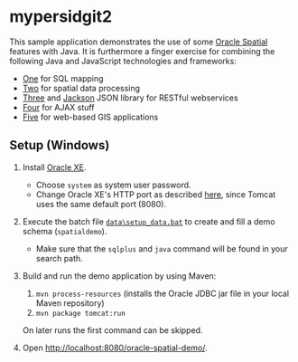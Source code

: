 mypersidgit2
============================

This sample application demonstrates the use of some [Oracle Spatial](http://docs.oracle.com/cd/E11882_01/appdev.112/e11830/toc.htm) features with Java. It is furthermore a finger exercise for combining the following Java and JavaScript technologies and frameworks:
- [One](http://code.google.com/p/mybatis/) for SQL mapping
- [Two](http://geotools.org/) for spatial data processing
- [Three](http://static.springsource.org/spring/docs/current/spring-framework-reference/html/mvc.html) and [Jackson](http://jackson.codehaus.org/) JSON library for RESTful webservices
- [Four](http://jquery.com/) for AJAX stuff
- [Five](http://openlayers.org/) for web-based GIS applications

Setup (Windows)
---------------
1. Install [Oracle XE](http://www.oracle.com/technetwork/products/express-edition/overview/index.html).
   - Choose ``system`` as system user password.
   - Change Oracle XE's HTTP port as described [here](http://daust.blogspot.de/2006/01/xe-changing-default-http-port.html), since Tomcat uses the same default port (8080).
2. Execute the batch file [``data\setup_data.bat``](data/setup_data.bat) to create and fill a demo schema (``spatialdemo``).
   - Make sure that the ``sqlplus`` and ``java`` command will be found in your search path.
3. Build and run the demo application by using Maven:
   1. ``mvn process-resources`` (installs the Oracle JDBC jar file in your local Maven repository)
   2. ``mvn package tomcat:run``

   On later runs the first command can be skipped.
4. Open [http://localhost:8080/oracle-spatial-demo/](http://localhost:8080/oracle-spatial-demo/).
